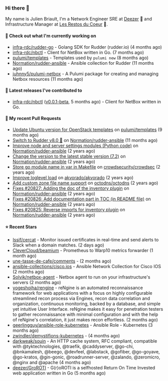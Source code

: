 ### Hi there 👋

My name is Julien Briault, I'm a Network Engineer SRE at [Deezer](https://www.deezer.com) 💜 and Infrastructure Manager at [Les Restos du Coeur](https://www.restosducoeur.org/) 🩷.

#### 👷 Check out what I'm currently working on

- [infra-rdc/rudder-go](https://github.com/infra-rdc/rudder-go) - Golang SDK for Rudder (rudder.io) (4 months ago)
- [infra-rdc/nbctl](https://github.com/infra-rdc/nbctl) - Client for NetBox written in Go. (7 months ago)
- [pulumi/templates](https://github.com/pulumi/templates) - Templates used by `pulumi new` (8 months ago)
- [Normation/rudder-ansible](https://github.com/Normation/rudder-ansible) - Ansible collection for Rudder (11 months ago)
- [juhnny5/pulumi-netbox](https://github.com/juhnny5/pulumi-netbox) - A Pulumi package for creating and managing Netbox resources  (11 months ago)

#### 🔭 Latest releases I've contributed to

- [infra-rdc/nbctl](https://github.com/infra-rdc/nbctl) ([v0.0.1-beta](https://github.com/infra-rdc/nbctl/releases/tag/v0.0.1-beta), 5 months ago) - Client for NetBox written in Go.

#### 🔨 My recent Pull Requests

- [Update Ubuntu version for OpenStack templates](https://github.com/pulumi/templates/pull/730) on [pulumi/templates](https://github.com/pulumi/templates) (9 months ago)
- [Switch to Rudder v8.0 🚀](https://github.com/Normation/rudder-ansible/pull/67) on [Normation/rudder-ansible](https://github.com/Normation/rudder-ansible) (11 months ago)
- [Improve node and server settings modules (Python code)](https://github.com/Normation/rudder-ansible/pull/65) on [Normation/rudder-ansible](https://github.com/Normation/rudder-ansible) (2 years ago)
- [Change the version to the latest stable version (7.2)](https://github.com/Normation/rudder-ansible/pull/64) on [Normation/rudder-ansible](https://github.com/Normation/rudder-ansible) (2 years ago)
- [Store go module name in var in Makefile](https://github.com/crowdsecurity/crowdsec/pull/1989) on [crowdsecurity/crowdsec](https://github.com/crowdsecurity/crowdsec) (2 years ago)
- [Improve loglevel load](https://github.com/akvorado/akvorado/pull/369) on [akvorado/akvorado](https://github.com/akvorado/akvorado) (2 years ago)
- [Add custom zone file name support](https://github.com/octodns/octodns/pull/961) on [octodns/octodns](https://github.com/octodns/octodns) (2 years ago)
- [Fixes #20827: Adding the doc of the inventory plugin](https://github.com/Normation/rudder-ansible/pull/55) on [Normation/rudder-ansible](https://github.com/Normation/rudder-ansible) (2 years ago)
- [Fixes #20826: Add documentation part in TOC (in README file)](https://github.com/Normation/rudder-ansible/pull/54) on [Normation/rudder-ansible](https://github.com/Normation/rudder-ansible) (2 years ago)
- [Fixes #20825: Reverse imports for inventory plugin](https://github.com/Normation/rudder-ansible/pull/53) on [Normation/rudder-ansible](https://github.com/Normation/rudder-ansible) (2 years ago)

#### ⭐ Recent Stars

- [Issif/cercat](https://github.com/Issif/cercat) - Monitor issued certificates in real-time and send alerts to Slack when a domain matches. (2 days ago)
- [CleverCloud/beamium](https://github.com/CleverCloud/beamium) - Prometheus to Warp10 metrics forwarder (1 month ago)
- [une-tasse-de-cafe/comments](https://github.com/une-tasse-de-cafe/comments) -  (2 months ago)
- [ansible-collections/cisco.ios](https://github.com/ansible-collections/cisco.ios) - Ansible Network Collection for Cisco IOS (2 months ago)
- [Solvik/netbox-agent](https://github.com/Solvik/netbox-agent) - Netbox agent to run on your infrastructure&#39;s servers (2 months ago)
- [yogeshojha/rengine](https://github.com/yogeshojha/rengine) - reNgine is an automated reconnaissance framework for web applications with a focus on highly configurable streamlined recon process via Engines, recon data correlation and organization, continuous monitoring, backed by a database, and simple yet intuitive User Interface. reNgine makes it easy for penetration testers to gather reconnaissance with minimal configuration and with the help of reNgine&#39;s correlation, it just makes recon effortless. (2 months ago)
- [geerlingguy/ansible-role-kubernetes](https://github.com/geerlingguy/ansible-role-kubernetes) - Ansible Role - Kubernetes (3 months ago)
- [zwindler/demystifions-kubernetes](https://github.com/zwindler/demystifions-kubernetes) -  (4 months ago)
- [darkweak/souin](https://github.com/darkweak/souin) - An HTTP cache system, RFC compliant, compatible with @tyktechnologies, @traefik, @caddyserver, @go-chi, @bnkamalesh, @beego, @devfeel, @labstack, @gofiber, @go-goyave, @go-kratos, @gin-gonic, @roadrunner-server, @zalando, @zeromicro, @nginx and @apache (4 months ago)
- [deezer/GroROTI](https://github.com/deezer/GroROTI) - G(r)oROTI is a selfhosted Return On Time Invested web application written in Go  (5 months ago)

